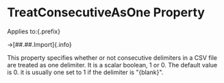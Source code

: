 # TreatConsecutiveAsOne Property

Applies to:{.prefix}

→[##.##.Import]{.info}

This property specifies whether or not consecutive delimiters in a CSV file are treated as one
delimiter.  It is a scalar boolean, 1 or  0. The default value is 0. it is usually one set to 1 if
the delimiter is "{blank}".

